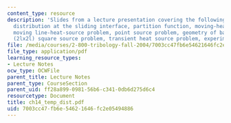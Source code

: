 ```yaml
---
content_type: resource
description: 'Slides from a lecture presentation covering the following topics: Temperature
  distribution at the sliding interface, partition function, moving-heat-source problem,
  moving line-heat-source problem, point source problem, geometry of band source problem,
  (2lx2l) square source problem, transient heat source problem, experimental results.'
file: /media/courses/2-800-tribology-fall-2004/7003cc47fb6e54621646fc2e05494886_ch14_temp_dist.pdf
file_type: application/pdf
learning_resource_types:
- Lecture Notes
ocw_type: OCWFile
parent_title: Lecture Notes
parent_type: CourseSection
parent_uid: ff28a899-0981-56b6-c341-0db6d275d6c4
resourcetype: Document
title: ch14_temp_dist.pdf
uid: 7003cc47-fb6e-5462-1646-fc2e05494886
---
```

